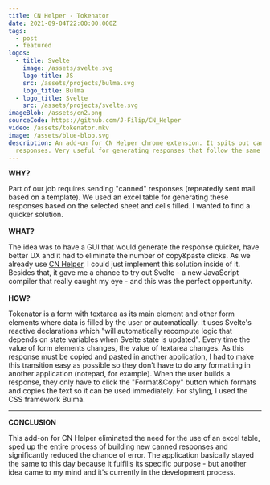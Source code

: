 ```yaml
---
title: CN Helper - Tokenator
date: 2021-09-04T22:00:00.000Z
tags:
  - post
  - featured
logos:
  - title: Svelte
    image: /assets/svelte.svg
    logo-title: JS
    src: /assets/projects/bulma.svg
    logo_title: Bulma
  - logo_title: Svelte
    src: /assets/projects/svelte.svg
imageBlob: /assets/cn2.png
sourceCode: https://github.com/J-Filip/CN_Helper
video: /assets/tokenator.mkv
image: /assets/blue-blob.svg
description: An add-on for CN Helper chrome extension. It spits out canned
  responses. Very useful for generating responses that follow the same template.
---
```



__WHY?__

Part of our job requires sending "canned" responses (repeatedly sent mail based on a template). We used an excel table for generating these responses based on the selected sheet and cells filled. I wanted to find a quicker solution. 
\
\
__WHAT?__

The idea was to have a GUI that would generate the response quicker, have better UX and it had to eliminate the number of copy&paste clicks. As we already use [CN Helper](https://github.com/J-Filip/CN_Helper), I could just implement this solution inside of it.
Besides that, it gave me a chance to try out Svelte - a new JavaScript compiler that really caught my eye - and this was the perfect opportunity.
\
\
__HOW?__

Tokenator is a form with textarea as its main element and other form elements where data is filled by the user or automatically. It uses Svelte's reactive declarations which "will automatically recompute logic that depends on state variables when Svelte state is updated". Every time the value of form elements changes, the value of textarea changes.
As this response must be copied and pasted in another application, I had to make this transition easy as possible so they don't have to do any formatting in another application (notepad, for example).
When the user builds a response, they only have to click the "Format&Copy" button which formats and copies the text so it can be used immediately.
For styling, I used the CSS framework Bulma.

---
__CONCLUSION__

This add-on for CN Helper eliminated the need for the use of an excel table, sped up the entire process of building new canned responses and significantly reduced the chance of error. The application basically stayed the same to this day because it fulfills its specific purpose - but another idea came to my mind and it's currently in the development process.  
